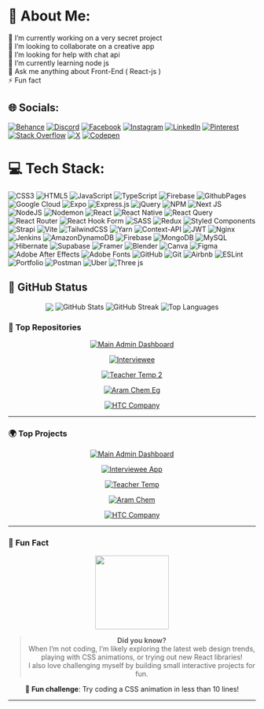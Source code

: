 # 💫 About Me:
🔭 I’m currently working on a very secret project<br>👯 I’m looking to collaborate on a creative app<br>🤝 I’m looking for help with chat api<br>🌱 I’m currently learning node js<br>💬 Ask me anything about Front-End ( React-js )<br>⚡ Fun fact


## 🌐 Socials:
[![Behance](https://img.shields.io/badge/Behance-1769ff?logo=behance&logoColor=white)](https://behance.net/https://www.behance.net/amrmohamed261) [![Discord](https://img.shields.io/badge/Discord-%237289DA.svg?logo=discord&logoColor=white)](https://discord.gg/amrox0275) [![Facebook](https://img.shields.io/badge/Facebook-%231877F2.svg?logo=Facebook&logoColor=white)](https://facebook.com/https://www.facebook.com/amrxxx71?mibextid=LQQJ4d) [![Instagram](https://img.shields.io/badge/Instagram-%23E4405F.svg?logo=Instagram&logoColor=white)](https://instagram.com/https://www.instagram.com/amr_bally/?hl=en) [![LinkedIn](https://img.shields.io/badge/LinkedIn-%230077B5.svg?logo=linkedin&logoColor=white)](https://linkedin.com/in/https://www.linkedin.com/in/amr-mohamed-46663b26b?utm_source=share&utm_campaign=share_via&utm_content=profile&utm_medium=ios_app) [![Pinterest](https://img.shields.io/badge/Pinterest-%23E60023.svg?logo=Pinterest&logoColor=white)](https://pinterest.com/https://pin.it/5Tjkao4ig) [![Stack Overflow](https://img.shields.io/badge/-Stackoverflow-FE7A16?logo=stack-overflow&logoColor=white)](https://stackoverflow.com/users/https://stackoverflow.com/users/23313832/amr-mohamed) [![X](https://img.shields.io/badge/X-black.svg?logo=X&logoColor=white)](https://x.com/https://x.com/amrmoha80934767?s=11&t=s_oMUI-KF0c290qo7R4lhg) [![Codepen](https://img.shields.io/badge/Codepen-000000?style=for-the-badge&logo=codepen&logoColor=white)](https://codepen.io/https://codepen.io/AmroX) 

# 💻 Tech Stack:
![CSS3](https://img.shields.io/badge/css3-%231572B6.svg?style=for-the-badge&logo=css3&logoColor=white) ![HTML5](https://img.shields.io/badge/html5-%23E34F26.svg?style=for-the-badge&logo=html5&logoColor=white) ![JavaScript](https://img.shields.io/badge/javascript-%23323330.svg?style=for-the-badge&logo=javascript&logoColor=%23F7DF1E) ![TypeScript](https://img.shields.io/badge/typescript-%23007ACC.svg?style=for-the-badge&logo=typescript&logoColor=white) ![Firebase](https://img.shields.io/badge/firebase-%23039BE5.svg?style=for-the-badge&logo=firebase) ![GithubPages](https://img.shields.io/badge/github%20pages-121013?style=for-the-badge&logo=github&logoColor=white) ![Google Cloud](https://img.shields.io/badge/GoogleCloud-%234285F4.svg?style=for-the-badge&logo=google-cloud&logoColor=white) ![Expo](https://img.shields.io/badge/expo-1C1E24?style=for-the-badge&logo=expo&logoColor=#D04A37) ![Express.js](https://img.shields.io/badge/express.js-%23404d59.svg?style=for-the-badge&logo=express&logoColor=%2361DAFB) ![jQuery](https://img.shields.io/badge/jquery-%230769AD.svg?style=for-the-badge&logo=jquery&logoColor=white) ![NPM](https://img.shields.io/badge/NPM-%23CB3837.svg?style=for-the-badge&logo=npm&logoColor=white) ![Next JS](https://img.shields.io/badge/Next-black?style=for-the-badge&logo=next.js&logoColor=white) ![NodeJS](https://img.shields.io/badge/node.js-6DA55F?style=for-the-badge&logo=node.js&logoColor=white) ![Nodemon](https://img.shields.io/badge/NODEMON-%23323330.svg?style=for-the-badge&logo=nodemon&logoColor=%BBDEAD) ![React](https://img.shields.io/badge/react-%2320232a.svg?style=for-the-badge&logo=react&logoColor=%2361DAFB) ![React Native](https://img.shields.io/badge/react_native-%2320232a.svg?style=for-the-badge&logo=react&logoColor=%2361DAFB) ![React Query](https://img.shields.io/badge/-React%20Query-FF4154?style=for-the-badge&logo=react%20query&logoColor=white) ![React Router](https://img.shields.io/badge/React_Router-CA4245?style=for-the-badge&logo=react-router&logoColor=white) ![React Hook Form](https://img.shields.io/badge/React%20Hook%20Form-%23EC5990.svg?style=for-the-badge&logo=reacthookform&logoColor=white) ![SASS](https://img.shields.io/badge/SASS-hotpink.svg?style=for-the-badge&logo=SASS&logoColor=white) ![Redux](https://img.shields.io/badge/redux-%23593d88.svg?style=for-the-badge&logo=redux&logoColor=white) ![Styled Components](https://img.shields.io/badge/styled--components-DB7093?style=for-the-badge&logo=styled-components&logoColor=white) ![Strapi](https://img.shields.io/badge/strapi-%232E7EEA.svg?style=for-the-badge&logo=strapi&logoColor=white) ![Vite](https://img.shields.io/badge/vite-%23646CFF.svg?style=for-the-badge&logo=vite&logoColor=white) ![TailwindCSS](https://img.shields.io/badge/tailwindcss-%2338B2AC.svg?style=for-the-badge&logo=tailwind-css&logoColor=white) ![Yarn](https://img.shields.io/badge/yarn-%232C8EBB.svg?style=for-the-badge&logo=yarn&logoColor=white) ![Context-API](https://img.shields.io/badge/Context--Api-000000?style=for-the-badge&logo=react) ![JWT](https://img.shields.io/badge/JWT-black?style=for-the-badge&logo=JSON%20web%20tokens) ![Nginx](https://img.shields.io/badge/nginx-%23009639.svg?style=for-the-badge&logo=nginx&logoColor=white) ![Jenkins](https://img.shields.io/badge/jenkins-%232C5263.svg?style=for-the-badge&logo=jenkins&logoColor=white) ![AmazonDynamoDB](https://img.shields.io/badge/Amazon%20DynamoDB-4053D6?style=for-the-badge&logo=Amazon%20DynamoDB&logoColor=white) ![Firebase](https://img.shields.io/badge/firebase-a08021?style=for-the-badge&logo=firebase&logoColor=ffcd34) ![MongoDB](https://img.shields.io/badge/MongoDB-%234ea94b.svg?style=for-the-badge&logo=mongodb&logoColor=white) ![MySQL](https://img.shields.io/badge/mysql-4479A1.svg?style=for-the-badge&logo=mysql&logoColor=white) ![Hibernate](https://img.shields.io/badge/Hibernate-59666C?style=for-the-badge&logo=Hibernate&logoColor=white) ![Supabase](https://img.shields.io/badge/Supabase-3ECF8E?style=for-the-badge&logo=supabase&logoColor=white) ![Framer](https://img.shields.io/badge/Framer-black?style=for-the-badge&logo=framer&logoColor=blue) ![Blender](https://img.shields.io/badge/blender-%23F5792A.svg?style=for-the-badge&logo=blender&logoColor=white) ![Canva](https://img.shields.io/badge/Canva-%2300C4CC.svg?style=for-the-badge&logo=Canva&logoColor=white) ![Figma](https://img.shields.io/badge/figma-%23F24E1E.svg?style=for-the-badge&logo=figma&logoColor=white) ![Adobe After Effects](https://img.shields.io/badge/Adobe%20After%20Effects-9999FF.svg?style=for-the-badge&logo=Adobe%20After%20Effects&logoColor=white) ![Adobe Fonts](https://img.shields.io/badge/Adobe%20Fonts-000B1D.svg?style=for-the-badge&logo=Adobe%20Fonts&logoColor=white) ![GitHub](https://img.shields.io/badge/github-%23121011.svg?style=for-the-badge&logo=github&logoColor=white) ![Git](https://img.shields.io/badge/git-%23F05033.svg?style=for-the-badge&logo=git&logoColor=white) ![Airbnb](https://img.shields.io/badge/Airbnb-%23ff5a5f.svg?style=for-the-badge&logo=Airbnb&logoColor=white) ![ESLint](https://img.shields.io/badge/ESLint-4B3263?style=for-the-badge&logo=eslint&logoColor=white) ![Portfolio](https://img.shields.io/badge/Portfolio-%23000000.svg?style=for-the-badge&logo=firefox&logoColor=#FF7139) ![Postman](https://img.shields.io/badge/Postman-FF6C37?style=for-the-badge&logo=postman&logoColor=white) ![Uber](https://img.shields.io/badge/Uber-%23000000.svg?style=for-the-badge&logo=Uber&logoColor=white) ![Three js](https://img.shields.io/badge/threejs-black?style=for-the-badge&logo=three.js&logoColor=white)
## 🚀 **GitHub Status**

<div align="center">

  <img align="center" src="https://github-profile-summary-cards.vercel.app/api/cards/profile-details?username=YOUR_GITHUB_USERNAME&theme=github_dark" />

  <img align="center" src="https://github-readme-stats.vercel.app/api?username=YOUR_GITHUB_USERNAME&show_icons=true&theme=github_dark" alt="GitHub Stats" />

  <img align="center" src="https://github-readme-streak-stats.herokuapp.com?user=YOUR_GITHUB_USERNAME&theme=github_dark&date_format=M%20j%5B%2C%20Y%5D" alt="GitHub Streak" />
  
  <img align="center" src="https://github-readme-stats.vercel.app/api/top-langs/?username=YOUR_GITHUB_USERNAME&layout=compact&theme=github_dark" alt="Top Languages" />

</div>

### 🌟 **Top Repositories**

<div align="center">

  [![Main Admin Dashboard](https://github-readme-stats.vercel.app/api/pin/?username=AmrBally&repo=Main-Admin-Dashboard&theme=radical)](https://github.com/AmrBally/Main-Admin-Dashboard)
  
  [![Interviewee](https://github-readme-stats.vercel.app/api/pin/?username=AmrBally&repo=interviewee&theme=radical)](https://github.com/AmrBally/interviewee)
  
  [![Teacher Temp 2](https://github-readme-stats.vercel.app/api/pin/?username=AmrBally&repo=Teacher-Temp-2&theme=radical)](https://github.com/AmrBally/Teacher-Temp-2)
  
  [![Aram Chem Eg](https://github-readme-stats.vercel.app/api/pin/?username=AmrBally&repo=AramChemEg&theme=radical)](https://github.com/AmrBally/AramChemEg)

  [![HTC Company](https://github-readme-stats.vercel.app/api/pin/?username=AmrBally&repo=htc-company&theme=radical)](https://github.com/AmrBally/htc-company)

</div>

---

### 🌍 **Top Projects**

<div align="center">

  [![Main Admin Dashboard](https://img.shields.io/badge/Main_Admin_Dashboard-000?style=for-the-badge&logo=vercel)](https://main-admin-dashboard-blush.vercel.app)
  
  [![Interviewee App](https://img.shields.io/badge/Interviewee_App-000?style=for-the-badge&logo=vercel)](https://interviewee-three.vercel.app)
  
  [![Teacher Temp](https://img.shields.io/badge/Teacher_Temp-000?style=for-the-badge&logo=vercel)](https://teacher-temp-2.vercel.app)
  
  [![Aram Chem](https://img.shields.io/badge/Aram_Chem-000?style=for-the-badge&logo=vercel)](https://aram-chem-eg.vercel.app)

  [![HTC Company](https://img.shields.io/badge/HTC_Company-000?style=for-the-badge&logo=vercel)](https://htc-company.vercel.app)

</div>

---

### 🎯 **Fun Fact**

<div align="center">

  <img src="https://media.giphy.com/media/l3vR1rg3ohZEkniRO/giphy.gif" width="150"/>

  > **Did you know?**  
  > When I’m not coding, I’m likely exploring the latest web design trends, playing with CSS animations, or trying out new React libraries!  
  > I also love challenging myself by building small interactive projects for fun.

  🧠 **Fun challenge**: Try coding a CSS animation in less than 10 lines!

</div>

---
<!-- Proudly created with GPRM ( https://gprm.itsvg.in ) -->
